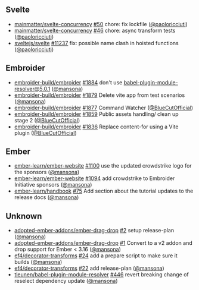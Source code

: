 ## Svelte

- [mainmatter/svelte-concurrency]
  [#50](https://github.com/mainmatter/svelte-concurrency/pull/50) chore: fix
  lockfile ([@paoloricciuti])
- [mainmatter/svelte-concurrency]
  [#46](https://github.com/mainmatter/svelte-concurrency/pull/46) chore: async
  transform tests ([@paoloricciuti])
- [sveltejs/svelte] [#11237](https://github.com/sveltejs/svelte/pull/11237) fix:
  possible name clash in hoisted functions ([@paoloricciuti])

## Embroider

- [embroider-build/embroider]
  [#1884](https://github.com/embroider-build/embroider/pull/1884) don't use
  babel-plugin-module-resolver@5.0.1 ([@mansona])
- [embroider-build/embroider]
  [#1879](https://github.com/embroider-build/embroider/pull/1879) Delete vite
  app from test scenarios ([@mansona])
- [embroider-build/embroider]
  [#1877](https://github.com/embroider-build/embroider/pull/1877) Command
  Watcher ([@BlueCutOfficial])
- [embroider-build/embroider]
  [#1859](https://github.com/embroider-build/embroider/pull/1859) Public assets
  handling/ clean up stage 2 ([@BlueCutOfficial])
- [embroider-build/embroider]
  [#1836](https://github.com/embroider-build/embroider/pull/1836) Replace
  content-for using a Vite plugin ([@BlueCutOfficial])

## Ember

- [ember-learn/ember-website]
  [#1100](https://github.com/ember-learn/ember-website/pull/1100) use the
  updated crowdstrike logo for the sponsors ([@mansona])
- [ember-learn/ember-website]
  [#1094](https://github.com/ember-learn/ember-website/pull/1094) add
  crowdstrike to Embroider Initiative sponsors ([@mansona])
- [ember-learn/handbook] [#75](https://github.com/ember-learn/handbook/pull/75)
  Add section about the tutorial updates to the release docs ([@mansona])

## Unknown

- [adopted-ember-addons/ember-drag-drop]
  [#2](https://github.com/adopted-ember-addons/ember-drag-drop/pull/2) setup
  release-plan ([@mansona])
- [adopted-ember-addons/ember-drag-drop]
  [#1](https://github.com/adopted-ember-addons/ember-drag-drop/pull/1) Convert
  to a v2 addon and drop support for Ember < 3.16 ([@mansona])
- [ef4/decorator-transforms]
  [#24](https://github.com/ef4/decorator-transforms/pull/24) add a prepare
  script to make sure it builds ([@mansona])
- [ef4/decorator-transforms]
  [#22](https://github.com/ef4/decorator-transforms/pull/22) add release-plan
  ([@mansona])
- [tleunen/babel-plugin-module-resolver]
  [#446](https://github.com/tleunen/babel-plugin-module-resolver/pull/446)
  revert breaking change of reselect dependency update ([@mansona])

[@BlueCutOfficial]: https://github.com/BlueCutOfficial
[@mansona]: https://github.com/mansona
[@paoloricciuti]: https://github.com/paoloricciuti
[adopted-ember-addons/ember-drag-drop]:
  https://github.com/adopted-ember-addons/ember-drag-drop
[ef4/decorator-transforms]: https://github.com/ef4/decorator-transforms
[ember-learn/ember-website]: https://github.com/ember-learn/ember-website
[ember-learn/handbook]: https://github.com/ember-learn/handbook
[embroider-build/embroider]: https://github.com/embroider-build/embroider
[mainmatter/svelte-concurrency]:
  https://github.com/mainmatter/svelte-concurrency
[sveltejs/svelte]: https://github.com/sveltejs/svelte
[tleunen/babel-plugin-module-resolver]:
  https://github.com/tleunen/babel-plugin-module-resolver
